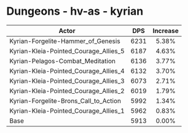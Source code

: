 # Dungeons - hv-as - kyrian
| Actor | DPS | Increase |
|---|:---:|:---:|
|Kyrian-Forgelite-Hammer_of_Genesis|6231|5.38%|
|Kyrian-Kleia-Pointed_Courage_Allies_5|6187|4.63%|
|Kyrian-Pelagos-Combat_Meditation|6136|3.77%|
|Kyrian-Kleia-Pointed_Courage_Allies_4|6132|3.70%|
|Kyrian-Kleia-Pointed_Courage_Allies_3|6073|2.71%|
|Kyrian-Kleia-Pointed_Courage_Allies_2|6019|1.79%|
|Kyrian-Forgelite-Brons_Call_to_Action|5992|1.34%|
|Kyrian-Kleia-Pointed_Courage_Allies_1|5962|0.83%|
|Base|5913|0.00%|
